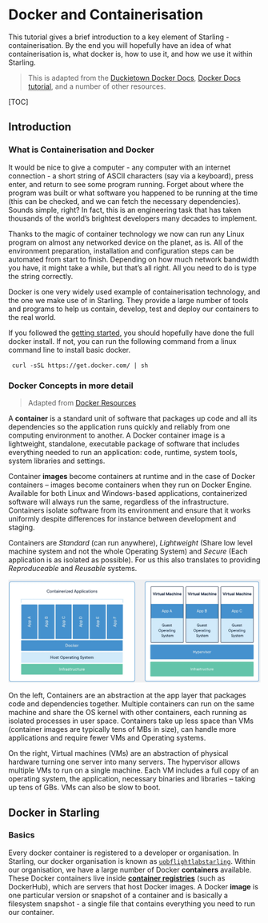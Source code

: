 # Docker and Containerisation

This tutorial gives a brief introduction to a key element of Starling - containerisation. By the end you will hopefully have an idea of what containerisation is, what docker is, how to use it, and how we use it within Starling.

> This is adapted from the [Duckietown Docker Docs](https://docs.duckietown.org/DT19/software_devel/out/docker_intro.html), [Docker Docs tutorial](https://docs.docker.com/get-started/), and a number of other resources.

[TOC]

## Introduction

### What is Containerisation and Docker

It would be nice to give a computer - any computer with an internet connection - a short string of ASCII characters (say via a keyboard), press enter, and return to see some program running. Forget about where the program was built or what software you happened to be running at the time (this can be checked, and we can fetch the necessary dependencies). Sounds simple, right? In fact, this is an engineering task that has taken thousands of the world’s brightest developers many decades to implement.

Thanks to the magic of container technology we now can run any Linux program on almost any networked device on the planet, as is. All of the environment preparation, installation and configuration steps can be automated from start to finish. Depending on how much network bandwidth you have, it might take a while, but that’s all right. All you need to do is type the string correctly.

Docker is one very widely used example of containerisation technology, and the one we make use of in Starling. They provide a large number of tools and programs to help us contain, develop, test and deploy our containers to the real world.

If you followed the [getting started](getting_started.md), you should hopefully have done the full docker install. If not, you can run the following command from a linux command line to install basic docker.

```
 curl -sSL https://get.docker.com/ | sh
```

### Docker Concepts in more detail

> Adapted from [Docker Resources](https://www.docker.com/resources/what-container/)

A **container** is a standard unit of software that packages up code and all its dependencies so the application runs quickly and reliably from one computing environment to another. A Docker container image is a lightweight, standalone, executable package of software that includes everything needed to run an application: code, runtime, system tools, system libraries and settings.

Container **images** become containers at runtime and in the case of Docker containers – images become containers when they run on Docker Engine. Available for both Linux and Windows-based applications, containerized software will always run the same, regardless of the infrastructure. Containers isolate software from its environment and ensure that it works uniformly despite differences for instance between development and staging.

Containers are *Standard* (can run anywhere), *Lightweight* (Share low level machine system and not the whole Operating System) and *Secure* (Each application is as isolated as possible). For us this also translates to providing *Reproduceable* and *Reusable* systems.

![container_vs_vm](imgs/container_vm.png)

On the left, Containers are an abstraction at the app layer that packages code and dependencies together. Multiple containers can run on the same machine and share the OS kernel with other containers, each running as isolated processes in user space. Containers take up less space than VMs (container images are typically tens of MBs in size), can handle more applications and require fewer VMs and Operating systems.

On the right, Virtual machines (VMs) are an abstraction of physical hardware turning one server into many servers. The hypervisor allows multiple VMs to run on a single machine. Each VM includes a full copy of an operating system, the application, necessary binaries and libraries – taking up tens of GBs. VMs can also be slow to boot.

## Docker in Starling

### Basics

Every docker container is registered to a developer or organisation. In Starling, our docker organisation is known as [`uobflightlabstarling`](https://hub.docker.com/orgs/uobflightlabstarling). Within our organisation, we have a large number of Docker **containers** available. These Docker containers live inside [**container registries**](https://hub.docker.com/orgs/uobflightlabstarling/repositories) (such as DockerHub), which are servers that host Docker images. A Docker **image** is one particular version or snapshot of a container and is basically a filesystem snapshot - a single file that contains everything you need to run our container.